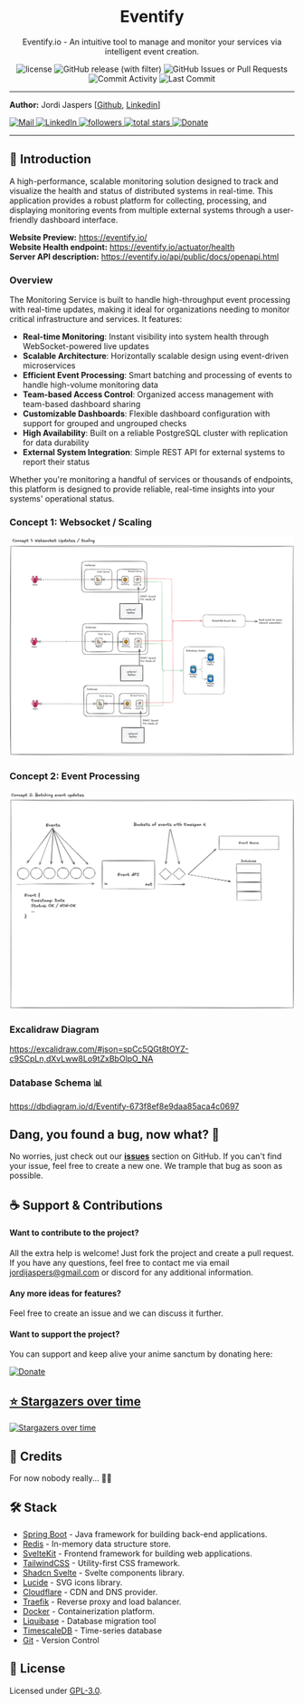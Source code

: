 <p align="center">
    <h1 align="center">Eventify</h1>
</p>
<p align="center">Eventify.io - An intuitive tool to manage and monitor your services via intelligent event creation.</p>
<p align="center">
    <img alt="license" src="https://img.shields.io/github/license/Jordi-Jaspers/Eventify"> 
    <img alt="GitHub release (with filter)" src="https://img.shields.io/github/v/release/Jordi-Jaspers/Eventify?sort=semver">
    <img alt="GitHub Issues or Pull Requests" src="https://img.shields.io/github/issues/Jordi-Jaspers/Eventify?color=red">
    <img src="https://img.shields.io/github/commit-activity/m/Jordi-Jaspers/Eventify" alt="Commit Activity" >
    <img src="https://img.shields.io/github/last-commit/Jordi-Jaspers/Eventify" alt="Last Commit" >
</p>

---

**Author:** Jordi Jaspers [[Github](https://github.com/Jordi-Jaspers "Github Page"), [Linkedin](https://www.linkedin.com/in/jordi-jaspers/ "Linkedin Page")]
<p align="left">
<a href="https://ie.linkedin.com/in/jordi-jaspers">
 <img alt="Mail" title="Connect via email" src="https://img.shields.io/badge/Gmail-D14836?style=for-the-badge&logo=gmail&logoColor=white"/>
</a>
<a href="https://ie.linkedin.com/in/jordi-jaspers">
 <img alt="LinkedIn" title="Connect on LinkedIn" src="https://img.shields.io/badge/LinkedIn-0077B5?style=for-the-badge&logo=linkedin&logoColor=white"/>
</a>
<a href="https://github.com/Jordi-Jaspers?tab=followers">
 <img alt="followers" title="Follow me on Github" src="https://custom-icon-badges.demolab.com/github/followers/Jordi-Jaspers?color=236ad3&labelColor=1155ba&style=for-the-badge&logo=person-add&label=Follow&logoColor=white"/>
</a>
<a href="https://github.com/Jordi-Jaspers?tab=repositories&sort=stargazers">
 <img alt="total stars" title="Total stars on GitHub" src="https://custom-icon-badges.demolab.com/github/stars/Jordi-Jaspers?color=55960c&style=for-the-badge&labelColor=488207&logo=star"/>
</a>
<a href="https://buymeacoffee.com/jaspers">
    <img alt="Donate" title="Donate" src="https://img.shields.io/badge/Donate-Buy%20me%20a%20coffee-FF813F?style=for-the-badge&logo=buy-me-a-coffee&logoColor=white"/>
</a>
</p>

---

## 📝 Introduction

A high-performance, scalable monitoring solution designed to track and visualize the health and status of distributed systems in real-time. This application provides a robust platform for collecting, processing, and displaying monitoring events from multiple external systems through a user-friendly dashboard interface.

**Website Preview:** https://eventify.io/  
**Website Health endpoint:** https://eventify.io/actuator/health  
**Server API description:** https://eventify.io/api/public/docs/openapi.html

### Overview  
The Monitoring Service is built to handle high-throughput event processing with real-time updates, making it ideal for organizations needing to monitor critical infrastructure and services. It features:

- **Real-time Monitoring**: Instant visibility into system health through WebSocket-powered live updates
- **Scalable Architecture**: Horizontally scalable design using event-driven microservices
- **Efficient Event Processing**: Smart batching and processing of events to handle high-volume monitoring data
- **Team-based Access Control**: Organized access management with team-based dashboard sharing
- **Customizable Dashboards**: Flexible dashboard configuration with support for grouped and ungrouped checks
- **High Availability**: Built on a reliable PostgreSQL cluster with replication for data durability
- **External System Integration**: Simple REST API for external systems to report their status

Whether you're monitoring a handful of services or thousands of endpoints, this platform is designed to provide reliable, real-time insights into your systems' operational status.

### Concept 1: Websocket / Scaling
![concept_1.png](documentation/assets/concept_1.png)

### Concept 2: Event Processing
![concept_2.png](documentation/assets/concept_2.png)

### Excalidraw Diagram
https://excalidraw.com/#json=spCc5QGt8tOYZ-c9SCpLn,dXvLww8Lo9tZxBbOlpO_NA

### Database Schema 📊
https://dbdiagram.io/d/Eventify-673f8ef8e9daa85aca4c0697

## Dang, you found a bug, now what? 🐞

No worries, just check out our [**issues**](https://github.com/Jordi-Jaspers/Eventify) section on GitHub. If you can't find your issue, feel free to create a new one. We trample that bug as soon as possible.

## ☕️ Support & Contributions

#### Want to contribute to the project?
All the extra help is welcome! Just fork the project and create a pull request. If you have any questions, feel free to contact me via email <jordijaspers@gmail.com> or discord for any additional information.

#### Any more ideas for features?
Feel free to create an issue and we can discuss it further.

#### Want to support the project?
You can support and keep alive your anime sanctum by donating here:

<p>
<a href="https://buymeacoffee.com/jaspers">
    <img alt="Donate" title="Donate" src="https://img.shields.io/badge/Donate-Buy%20me%20a%20coffee-FF813F?style=for-the-badge&logo=buy-me-a-coffee&logoColor=white"/>
</p>

## ⭐ Stargazers over time
[![Stargazers over time](https://starchart.cc/Jordi-Jaspers/Eventify.svg?variant=adaptive)](https://starchart.cc/Jordi-Jaspers/Eventify)

## 🙌 Credits

For now nobody really... 🤷‍♂️

## 🛠️ Stack

- [Spring Boot](https://spring.io/projects/spring-boot) - Java framework for building back-end applications.
- [Redis](https://redis.io/) - In-memory data structure store.
- [SvelteKit](https://kit.svelte.dev/) - Frontend framework for building web applications.
- [TailwindCSS](https://tailwindcss.com/) - Utility-first CSS framework.
- [Shadcn Svelte](https://www.shadcn-svelte.com/) - Svelte components library.
- [Lucide](https://lucide.dev/) - SVG icons library.
- [Cloudflare](https://www.cloudflare.com/) - CDN and DNS provider.
- [Traefik](https://traefik.io/) - Reverse proxy and load balancer.
- [Docker](https://www.docker.com/) - Containerization platform.
- [Liquibase](https://www.liquibase.org/) - Database migration tool
- [TimescaleDB](https://www.timescale.com/) - Time-series database
- [Git](https://git-scm.com/) - Version Control

## 📜 License

Licensed under [GPL-3.0](https://www.gnu.org/licenses/gpl-3.0.html#license-text).
